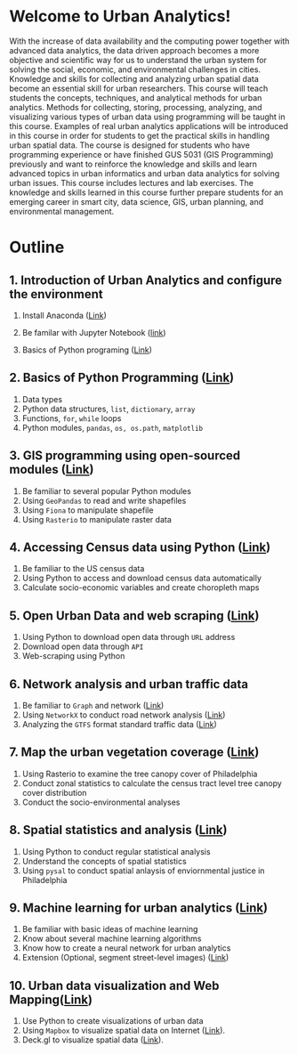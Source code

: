 # Welcome to Urban Analytics!

With the increase of data availability and the computing power together with advanced data analytics, the data driven approach becomes a more objective and scientific way for us to understand the urban system for solving the social, economic, and environmental challenges in cities. Knowledge and skills for collecting and analyzing urban spatial data become an essential skill for urban researchers. This course will teach students the concepts, techniques, and analytical methods for urban analytics. Methods for collecting, storing, processing, analyzing, and visualizing various types of urban data using programming will be taught in this course. Examples of real urban analytics applications will be introduced in this course in order for students to get the practical skills in handling urban spatial data. The course is designed for students who have programming experience or have finished GUS 5031 (GIS Programming) previously and want to reinforce the knowledge and skills and learn advanced topics in urban informatics and urban data analytics for solving urban issues. This course includes lectures and lab exercises. The knowledge and skills learned in this course further prepare students for an emerging career in smart city, data science, GIS, urban planning, and environmental management.


# Outline

## 1. Introduction of Urban Analytics and configure the environment
1. Install Anaconda ([Link](lab1-introduction-configure-environment/install-anaconda.md))

2. Be familar with Jupyter Notebook ([link](lab1-introduction-configure-environment/jupyter-notebook.md))

3. Basics of Python programing ([Link](lab1-introduction-configure-environment/Python-basics.ipynb))

## 2.  Basics of Python Programming ([Link](lab2-python-basics/Python-basics.ipynb))

1. Data types
2. Python data structures, `list`, `dictionary`, `array`
3. Functions, `for`, `while` loops
4. Python modules, `pandas`, `os, os.path`, `matplotlib`

## 3. GIS programming using open-sourced modules ([Link](lab3-spatial-data-io/spatial-data-io.ipynb))

1. Be familiar to several popular Python modules
2. Using `GeoPandas` to read and write shapefiles
3. Using `Fiona` to manipulate shapefile
4. Using `Rasterio` to manipulate raster data

## 4. Accessing Census data using Python ([Link](lab4-census-data/census-data-analytics.ipynb))

1. Be familiar to the US census data
2. Using Python to access and download census data automatically
3. Calculate socio-economic variables and create choropleth maps

## 5. Open Urban Data and web scraping ([Link](lab5-web-scraping/web-scraping.ipynb))

1. Using Python to download open data through `URL` address
2. Download open data through `API`
3. Web-scraping using Python


## 6. Network analysis and urban traffic data

1. Be familiar to `Graph` and network ([Link](lab6-traffic-data/network-analytic-traffic.ipynb))
2. Using `NetworkX` to conduct road network analysis ([Link](lab6-traffic-data/network-analytic-traffic.ipynb))
3. Analyzing the `GTFS` format standard traffic data ([Link](lab6-traffic-data/GTFS_Schedule_Rail_Trip.ipynb))

## 7. Map the urban vegetation coverage ([Link](lab7-raster-analytics/raster-analytics.ipynb))

1. Using Rasterio to examine the tree canopy cover of Philadelphia
2. Conduct zonal statistics to calculate the census tract level tree canopy cover distribution
3. Conduct the socio-environmental analyses

## 8. Spatial statistics and analysis ([Link](lab8-spatial-analytics/spatial-analysis-regression.ipynb))

1. Using Python to conduct regular statistical analysis
2. Understand the concepts of spatial statistics
3. Using `pysal` to conduct spatial anlaysis of enviornmental justice in Philadelphia

## 9. Machine learning for urban analytics ([Link](https://colab.research.google.com/drive/1GxjaO93_lWo433GFk4hDNE4ebCKhFZ_7?usp=sharing))
1. Be familiar with basic ideas of machine learning
2. Know about several machine learning algorithms
3. Know how to create a neural network for urban analytics
4. Extension (Optional, segment street-level images) ([Link](https://colab.research.google.com/drive/1h_cbTsGeR9JO6y61yPsk1PVhYGRKE6J9?usp=sharing))

## 10. Urban data visualization and Web Mapping([Link](lab10-urban-data-viz/urban-data-vis.ipynb))

1. Use Python to create visualizations of urban data
2. Using `Mapbox` to visualize spatial data on Internet ([Link](https://docs.mapbox.com/mapbox-gl-js/example/)).
3. Deck.gl to visualize spatial data ([Link](https://deck.gl/examples)).

